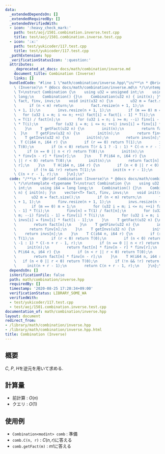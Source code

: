 ```yaml
---
data:
  _extendedDependsOn: []
  _extendedRequiredBy: []
  _extendedVerifiedWith:
  - icon: ':heavy_check_mark:'
    path: test/aoj/1501.combination.inverse.test.cpp
    title: test/aoj/1501.combination.inverse.test.cpp
  - icon: ':x:'
    path: test/yukicoder/117.test.cpp
    title: test/yukicoder/117.test.cpp
  _pathExtension: hpp
  _verificationStatusIcon: ':question:'
  attributes:
    _deprecated_at_docs: docs/math/combination/inverse.md
    document_title: Combination (Inverse)
    links: []
  bundledCode: "#line 1 \"math/combination/inverse.hpp\"\n/**\n * @brief Combination\
    \ (Inverse)\n * @docs docs/math/combination/inverse.md\n */\n\ntemplate <typename\
    \ T>\nstruct Combination {\n    using u32 = unsigned int;\n    using i64 = long\
    \ long;\n    Combination() {}\n    Combination(u32 n) { init(n); }\n    vector<T>\
    \ fact, finv, invs;\n    void init(u32 n) {\n        u32 m = fact.size();\n  \
    \      if (n < m) return;\n        fact.resize(n + 1, 1);\n        finv.resize(n\
    \ + 1, 1);\n        invs.resize(n + 1, 1);\n        if (m == 0) m = 1;\n     \
    \   for (u32 i = m; i <= n; ++i) fact[i] = fact[i - 1] * T(i);\n        finv[n]\
    \ = T(1) / fact[n];\n        for (u32 i = n; i >= m; --i) finv[i - 1] = finv[i]\
    \ * T(i);\n        for (u32 i = m; i <= n; ++i) invs[i] = finv[i] * fact[i - 1];\n\
    \    }\n    T getFact(u32 n) {\n        init(n);\n        return fact[n];\n  \
    \  }\n    T getFinv(u32 n) {\n        init(n);\n        return finv[n];\n    }\n\
    \    T getInvs(u32 n) {\n        init(n);\n        return invs[n];\n    }\n  \
    \  T C(i64 n, i64 r) {\n        if (r == 0) return T(1);\n        if (r < 0) return\
    \ T(0);\n        if (n < 0) return T(r & 1 ? -1 : 1) * C(-n + r - 1, r);\n   \
    \     if (n == 0 || n < r) return T(0);\n        init(n);\n        return fact[n]\
    \ * finv[n - r] * finv[r];\n    }\n    T P(i64 n, i64 r) {\n        if (n < r\
    \ || r < 0) return T(0);\n        init(n);\n        return fact[n] * finv[n -\
    \ r];\n    }\n    T H(i64 n, i64 r) {\n        if (n < 0 || r < 0) return T(0);\n\
    \        if (!n && !r) return T(1);\n        init(n + r - 1);\n        return\
    \ C(n + r - 1, r);\n    }\n};\n"
  code: "/**\n * @brief Combination (Inverse)\n * @docs docs/math/combination/inverse.md\n\
    \ */\n\ntemplate <typename T>\nstruct Combination {\n    using u32 = unsigned\
    \ int;\n    using i64 = long long;\n    Combination() {}\n    Combination(u32\
    \ n) { init(n); }\n    vector<T> fact, finv, invs;\n    void init(u32 n) {\n \
    \       u32 m = fact.size();\n        if (n < m) return;\n        fact.resize(n\
    \ + 1, 1);\n        finv.resize(n + 1, 1);\n        invs.resize(n + 1, 1);\n \
    \       if (m == 0) m = 1;\n        for (u32 i = m; i <= n; ++i) fact[i] = fact[i\
    \ - 1] * T(i);\n        finv[n] = T(1) / fact[n];\n        for (u32 i = n; i >=\
    \ m; --i) finv[i - 1] = finv[i] * T(i);\n        for (u32 i = m; i <= n; ++i)\
    \ invs[i] = finv[i] * fact[i - 1];\n    }\n    T getFact(u32 n) {\n        init(n);\n\
    \        return fact[n];\n    }\n    T getFinv(u32 n) {\n        init(n);\n  \
    \      return finv[n];\n    }\n    T getInvs(u32 n) {\n        init(n);\n    \
    \    return invs[n];\n    }\n    T C(i64 n, i64 r) {\n        if (r == 0) return\
    \ T(1);\n        if (r < 0) return T(0);\n        if (n < 0) return T(r & 1 ?\
    \ -1 : 1) * C(-n + r - 1, r);\n        if (n == 0 || n < r) return T(0);\n   \
    \     init(n);\n        return fact[n] * finv[n - r] * finv[r];\n    }\n    T\
    \ P(i64 n, i64 r) {\n        if (n < r || r < 0) return T(0);\n        init(n);\n\
    \        return fact[n] * finv[n - r];\n    }\n    T H(i64 n, i64 r) {\n     \
    \   if (n < 0 || r < 0) return T(0);\n        if (!n && !r) return T(1);\n   \
    \     init(n + r - 1);\n        return C(n + r - 1, r);\n    }\n};\n"
  dependsOn: []
  isVerificationFile: false
  path: math/combination/inverse.hpp
  requiredBy: []
  timestamp: '2020-08-25 17:20:34+09:00'
  verificationStatus: LIBRARY_SOME_WA
  verifiedWith:
  - test/yukicoder/117.test.cpp
  - test/aoj/1501.combination.inverse.test.cpp
documentation_of: math/combination/inverse.hpp
layout: document
redirect_from:
- /library/math/combination/inverse.hpp
- /library/math/combination/inverse.hpp.html
title: Combination (Inverse)
---
```

## 概要

$C$, $P$, $H$を逆元を用いて求める.

## 計算量

- 前計算 : $O(n)$
- クエリ : $O(1)$

## 使用例

- `Combination<modint> comb` : 準備
- `comb.C(n, r)` : $C(n, r)$に答える
- `comb.getFact(m)` : $m!$に答える
